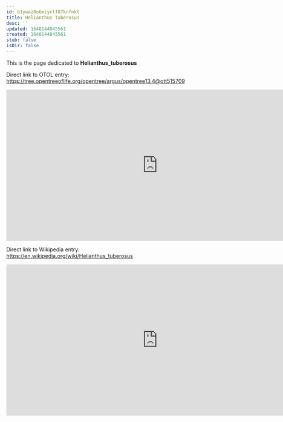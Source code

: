 ```yaml
---
id: b1ywaz8o6miyclf87knfnkt
title: Helianthus Tuberosus
desc: ''
updated: 1648144045561
created: 1648144045561
stub: false
isDir: false
---
```

This is the page dedicated to **Helianthus_tuberosus**


Direct link to OTOL entry: https://tree.opentreeoflife.org/opentree/argus/opentree13.4@ott515709



<html>
    <body>
    <iframe src="https://tree.opentreeoflife.org/opentree/argus/opentree13.4@ott515709"
    width="800" height="400" frameborder="0" allowfullscreen> </iframe>
    </body>
</html>
    


Direct link to Wikipedia entry: https://en.wikipedia.org/wiki/Helianthus_tuberosus



<html>
    <body>
    <iframe src="https://en.wikipedia.org/wiki/Helianthus_tuberosus"
    width="800" height="400" frameborder="0" allowfullscreen> </iframe>
    </body>
</html>
    
